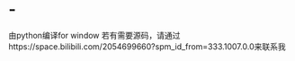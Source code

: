 # -
由python编译for window
若有需要源码，请通过https://space.bilibili.com/2054699660?spm_id_from=333.1007.0.0来联系我

